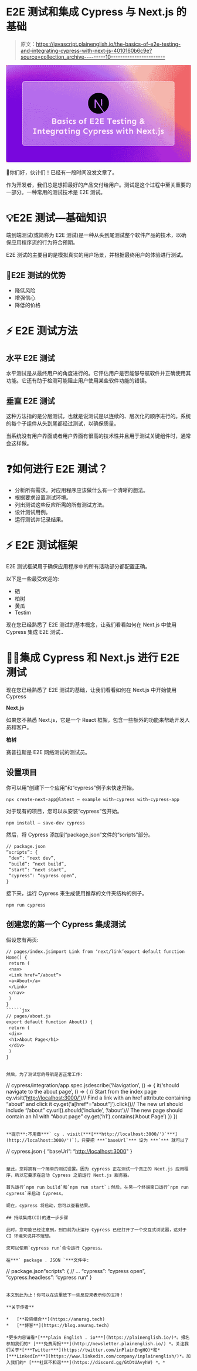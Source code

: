 # E2E 测试和集成 Cypress 与 Next.js 的基础

> 原文：<https://javascript.plainenglish.io/the-basics-of-e2e-testing-and-integrating-cypress-with-next-js-4010160b6c9e?source=collection_archive---------10----------------------->

![](img/81ccd8f0ddd748d030b881bbd064a58e.png)

👋你们好，伙计们！已经有一段时间没发文章了。

作为开发者，我们总是想把最好的产品交付给用户。测试是这个过程中至关重要的一部分。一种常用的测试技术是 E2E 测试。

# 💡E2E 测试—基础知识

端到端测试(或简称为 E2E 测试)是一种从头到尾测试整个软件产品的技术，以确保应用程序流的行为符合预期。

E2E 测试的主要目的是模拟真实的用户场景，并根据最终用户的体验进行测试。

## 📃E2E 测试的优势

*   降低风险
*   增强信心
*   降低的价格

# ⚡ E2E 测试方法

## 水平 E2E 测试

水平测试是从最终用户的角度进行的。它评估用户是否能够导航软件并正确使用其功能。它还有助于检测可能阻止用户使用某些软件功能的错误。

## 垂直 E2E 测试

这种方法指的是分层测试，也就是说测试是以连续的、层次化的顺序进行的。系统的每个子组件从头到尾都经过测试，以确保质量。

当系统没有用户界面或者用户界面有很高的技术性并且用于测试关键组件时，通常会这样做。

# ❓如何进行 E2E 测试？

*   分析所有需求。对应用程序应该做什么有一个清晰的想法。
*   根据要求设置测试环境。
*   列出测试这些反应所需的所有测试方法。
*   设计测试用例。
*   运行测试并记录结果。

# ⚡ E2E 测试框架

E2E 测试框架用于确保应用程序中的所有活动部分都配置正确。

以下是一些最受欢迎的:

*   硒
*   柏树
*   黄瓜
*   Testim

现在您已经熟悉了 E2E 测试的基本概念，让我们看看如何在 Next.js 中使用 Cypress 集成 E2E 测试..

# 👨‍💻集成 Cypress 和 Next.js 进行 E2E 测试

现在您已经熟悉了 E2E 测试的基础，让我们看看如何在 Next.js 中开始使用 Cypress

**Next.js**

如果您不熟悉 Next.js，它是一个 React 框架，包含一些额外的功能来帮助开发人员和客户。

**柏树**

赛普拉斯是 E2E 网络测试的测试员。

## 设置项目

你可以用“创建下一个应用”和“cypress”例子来快速开始。

```
npx create-next-app@latest — example with-cypress with-cypress-app 
```

对于现有的项目，您可以从安装“cypress”包开始。

```
npm install — save-dev cypress
```

然后，将 Cypress 添加到“package.json”文件的“scripts”部分。

```
// package.json
“scripts”: {
 “dev”: “next dev”,
 “build”: “next build”,
 “start”: “next start”,
 “cypress”: “cypress open”,
}
```

接下来，运行 Cypress 来生成使用推荐的文件夹结构的例子。

```
npm run cypress
```

## 创建您的第一个 Cypress 集成测试

假设您有两页:

```
// pages/index.jsimport Link from ‘next/link’export default function Home() {
 return (
 <nav>
 <Link href=”/about”>
 <a>About</a>
 </Link>
 </nav>
 )
}
``````jsx
// pages/about.js
export default function About() {
 return (
 <div>
 <h1>About Page</h1>
 </div>
 )
}
```
```

然后，为了测试您的导航是否正常工作:

```
// cypress/integration/app.spec.jsdescribe(‘Navigation’, () => {
 it(‘should navigate to the about page’, () => {
 // Start from the index page
 cy.visit(‘[http://localhost:3000/'](http://localhost:3000/'))// Find a link with an href attribute containing “about” and click it
 cy.get(‘a[href*=”about”]’).click()// The new url should include “/about”
 cy.url().should(‘include’, ‘/about’)// The new page should contain an h1 with “About page”
 cy.get(‘h1’).contains(‘About Page’)
 })
})
```

**提示**:不用做***` cy . visit(***[***http://localhost:3000/')`***](http://localhost:3000/')`)，只要把 ***`baseUrl`*** 设为 ***`*** 就可以了

```
// cypress.json {
 “baseUrl”: “[http://localhost:3000](http://localhost:3000)"
}
```

至此，您将拥有一个简单的测试设置。因为 cypress 正在测试一个真正的 Next.js 应用程序，所以它要求在启动 Cypress 之前运行 Next.js 服务器。

首先运行`npm run build`和`npm run start`；然后，在另一个终端窗口运行`npm run cypress`来启动 Cypress。

现在，cypress 将启动，您可以查看结果。

## 持续集成(CI)的进一步步骤

此时，您可能已经注意到，到目前为止运行 Cypress 已经打开了一个交互式浏览器，这对于 CI 环境来说并不理想。

您可以使用`cypress run`命令运行 Cypress。

在***` package . JSON `***文件中:

```
// package.json“scripts”: {
 // …
 “cypress”: “cypress open”,
 “cypress:headless”: “cypress run”
}
```

本文到此为止！你可以在这里放下一些反应来表示你的支持！

**关于作者**

*   [**投资组合**](https://anurag.tech)
*   [**博客**](https://blog.anurag.tech)

*更多内容请看*[***plain English . io***](https://plainenglish.io/)*。报名参加我们的* [***免费周报***](http://newsletter.plainenglish.io/) *。关注我们关于*[***Twitter***](https://twitter.com/inPlainEngHQ)*和*[***LinkedIn***](https://www.linkedin.com/company/inplainenglish/)*。加入我们的* [***社区不和谐***](https://discord.gg/GtDtUAvyhW) *。*